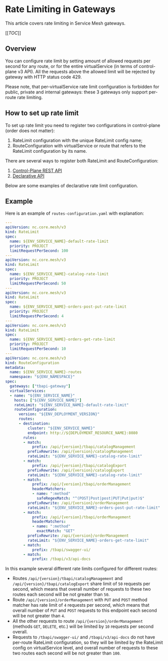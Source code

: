 # Rate Limiting in Gateways

This article covers rate limiting in Service Mesh gateways. 


[[_TOC_]]

## Overview

You can configure rate limit by setting amount of allowed requests per second for any route, or for the entire virtualService (in terms of control-plane v3 API). All the requests above the allowed limit will be rejected by gateway with HTTP status code 429. 

Please note, that per-virtualService rate limit configuration is forbidden for public, private and internal gateways:  these 3 gateways only support per-route rate limiting. 

## How to set up rate limit
To set up rate limit you need to register two configurations in control-plane (order does not matter): 

1. RateLimit configuration with the unique RateLimit config name;
2. RouteConfiguration with virtualService or route that refers to the RateLimit configuration by its name. 

There are several ways to register both RateLimit and RouteConfiguration: 

1. [Control-Plane REST API](../api/control-plane-api.md)
2. [Declarative API](./development-guide.md#routes-registration-using-configuration-files)

Below are some examples of declarative rate limit configuration.  

## Example

Here is an example of `routes-configuration.yaml` with explanation:

```yaml
---
apiVersion: nc.core.mesh/v3
kind: RateLimit
spec:
  name: ${ENV_SERVICE_NAME}-default-rate-limit
  priority: PROJECT
  limitRequestPerSecond: 100
---
apiVersion: nc.core.mesh/v3
kind: RateLimit
spec:
  name: ${ENV_SERVICE_NAME}-catalog-rate-limit
  priority: PROJECT
  limitRequestPerSecond: 50
---
apiVersion: nc.core.mesh/v3
kind: RateLimit
spec:
  name: ${ENV_SERVICE_NAME}-orders-post-put-rate-limit
  priority: PROJECT
  limitRequestPerSecond: 4
---
apiVersion: nc.core.mesh/v3
kind: RateLimit
spec:
  name: ${ENV_SERVICE_NAME}-orders-get-rate-limit
  priority: PROJECT
  limitRequestPerSecond: 10
---
apiVersion: nc.core.mesh/v3
kind: RouteConfiguration
metadata:
  name: ${ENV_SERVICE_NAME}-routes
  namespace: "${ENV_NAMESPACE}"
spec:
  gateways: ["tbapi-gateway"]
  virtualServices:
  - name: "${ENV_SERVICE_NAME}"
    hosts: ["${ENV_SERVICE_NAME}"]
    rateLimit: "${ENV_SERVICE_NAME}-default-rate-limit"
    routeConfiguration:
      version: "${ENV_DEPLOYMENT_VERSION}"
      routes:
      - destination:
          cluster: "${ENV_SERVICE_NAME}"
          endpoint: http://${DEPLOYMENT_RESOURCE_NAME}:8080
        rules:
        - match:
            prefix: /api/{version}/tbapi/catalogManagement
          prefixRewrite: /api/{version}/catalogManagement
          rateLimit: "${ENV_SERVICE_NAME}-catalog-rate-limit"
        - match:
            prefix: /api/{version}/tbapi/catalogExport
          prefixRewrite: /api/{version}/catalogExport
          rateLimit: "${ENV_SERVICE_NAME}-catalog-rate-limit"
        - match:
            prefix: /api/{version}/tbapi/orderManagement
            headerMatchers:
            - name: ":method"
              safeRegexMatch: "^(POST|Post|post|PUT|Put|put)$"
          prefixRewrite: /api/{version}/orderManagement
          rateLimit: "${ENV_SERVICE_NAME}-orders-post-put-rate-limit"
        - match:
            prefix: /api/{version}/tbapi/orderManagement
            headerMatchers:
            - name: ":method"
              exactMatch: "GET"
          prefixRewrite: /api/{version}/orderManagement
          rateLimit: "${ENV_SERVICE_NAME}-orders-get-rate-limit"
        - match:
            prefix: /tbapi/swagger-ui/
        - match:
            prefix: /tbapi/v3/api-docs
```

In this example several different rate limits configured for different routes:
* Routes `/api/{version}/tbapi/catalogManagement` and `/api/{version}/tbapi/catalogExport` share limit of `50` requests per second, which means that overall number of requests to these two routes each second will be not greater than `50`. 
* Route `/api/{version}/orderManagement` with `PUT` and `POST` method matcher has rate limit of `4` requests per second, which means that overall number of `PUT` and `POST` requests to this endpoint each second will be not greater than `4`. 
* All the other requests to route `/api/{version}/orderManagement` (methods `GET`, `DELETE`, etc.) will be limited by `10` requests per second overall. 
* Requests to `/tbapi/swagger-ui/` and `/tbapi/v3/api-docs` do not have per-route RateLimit configuration, so they will be limited by the RateLimit config on virtualService level, and overall number of requests to these two routes  each second will be not greater than `100`. 
